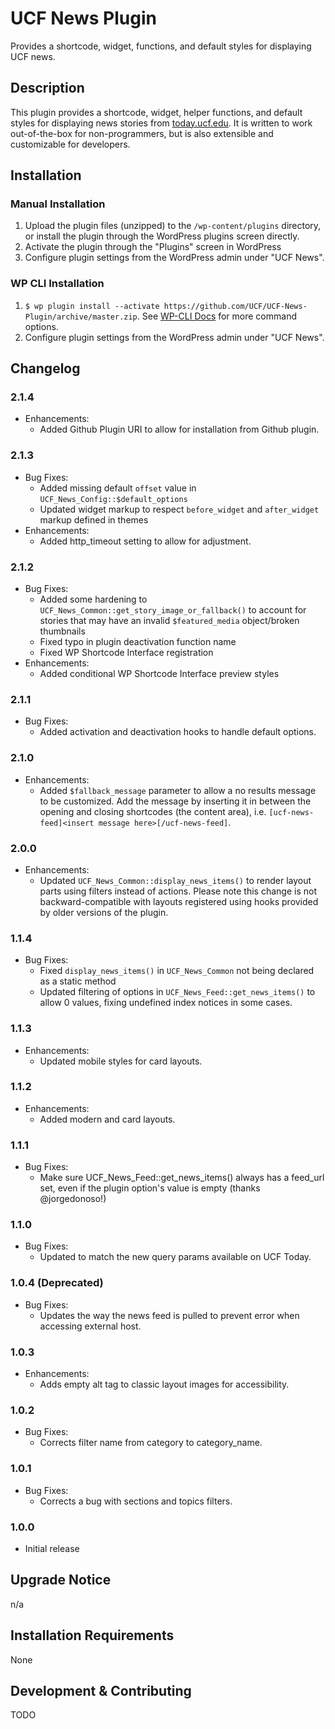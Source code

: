  # UCF News Plugin #

Provides a shortcode, widget, functions, and default styles for displaying UCF news.


## Description ##

This plugin provides a shortcode, widget, helper functions, and default styles for displaying news stories from [today.ucf.edu](https://today.ucf.edu).  It is written to work out-of-the-box for non-programmers, but is also extensible and customizable for developers.


## Installation ##

### Manual Installation ###
1. Upload the plugin files (unzipped) to the `/wp-content/plugins` directory, or install the plugin through the WordPress plugins screen directly.
2. Activate the plugin through the "Plugins" screen in WordPress
3. Configure plugin settings from the WordPress admin under "UCF News".

### WP CLI Installation ###
1. `$ wp plugin install --activate https://github.com/UCF/UCF-News-Plugin/archive/master.zip`.  See [WP-CLI Docs](http://wp-cli.org/commands/plugin/install/) for more command options.
2. Configure plugin settings from the WordPress admin under "UCF News".


## Changelog ##

### 2.1.4 ###
* Enhancements:
    * Added Github Plugin URI to allow for installation from Github plugin.

### 2.1.3 ###
* Bug Fixes:
    * Added missing default `offset` value in `UCF_News_Config::$default_options`
    * Updated widget markup to respect `before_widget` and `after_widget` markup defined in themes
* Enhancements:
    * Added http_timeout setting to allow for adjustment.


### 2.1.2 ###
* Bug Fixes:
    * Added some hardening to `UCF_News_Common::get_story_image_or_fallback()` to account for stories that may have an invalid `$featured_media` object/broken thumbnails
    * Fixed typo in plugin deactivation function name
    * Fixed WP Shortcode Interface registration
* Enhancements:
    * Added conditional WP Shortcode Interface preview styles

### 2.1.1 ###
* Bug Fixes:
    * Added activation and deactivation hooks to handle default options.

### 2.1.0 ###
* Enhancements:
    * Added `$fallback_message` parameter to allow a no results message to be customized. Add the message by inserting it in between the opening and closing shortcodes (the content area), i.e. `[ucf-news-feed]<insert message here>[/ucf-news-feed]`.

### 2.0.0 ###
* Enhancements:
    * Updated `UCF_News_Common::display_news_items()` to render layout parts using filters instead of actions.  Please note this change is not backward-compatible with layouts registered using hooks provided by older versions of the plugin.

### 1.1.4 ###

* Bug Fixes:
    * Fixed `display_news_items()` in `UCF_News_Common` not being declared as a static method
    * Updated filtering of options in `UCF_News_Feed::get_news_items()` to allow 0 values, fixing undefined index notices in some cases.

### 1.1.3 ###

* Enhancements:
    * Updated mobile styles for card layouts.

### 1.1.2 ###

* Enhancements:
    * Added modern and card layouts.

### 1.1.1 ###

* Bug Fixes:
    * Make sure UCF_News_Feed::get_news_items() always has a feed_url set, even if the plugin option's value is empty (thanks @jorgedonoso!)

### 1.1.0 ###

* Bug Fixes:
    * Updated to match the new query params available on UCF Today.

### 1.0.4 (Deprecated) ###

* Bug Fixes:
  * Updates the way the news feed is pulled to prevent error when accessing external host.

### 1.0.3 ###

* Enhancements:
  * Adds empty alt tag to classic layout images for accessibility.

### 1.0.2 ###

* Bug Fixes:
  * Corrects filter name from category to category_name.

### 1.0.1 ###

* Bug Fixes:
  * Corrects a bug with sections and topics filters.

### 1.0.0 ###
* Initial release


## Upgrade Notice ##

n/a


## Installation Requirements ##

None


## Development & Contributing ##

TODO
